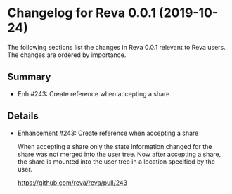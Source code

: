 Changelog for Reva 0.0.1 (2019-10-24)
=======================================

The following sections list the changes in Reva 0.0.1 relevant to
Reva users. The changes are ordered by importance.

Summary
-------

 * Enh #243: Create reference when accepting a share

Details
-------

 * Enhancement #243: Create reference when accepting a share

   When accepting a share only the state information changed for the share was not merged into the
   user tree. Now after accepting a share, the share is mounted into the user tree in a location
   specified by the user.

   https://github.com/reva/reva/pull/243



